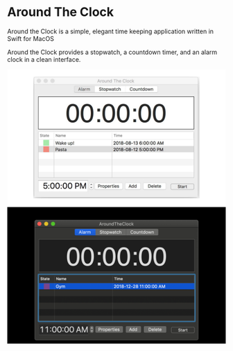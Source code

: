 # Around The Clock
Around the Clock is a simple, elegant time keeping application written in Swift for MacOS

Around the Clock provides a stopwatch, a countdown timer, and an alarm clock in a clean interface.

![alt text](https://github.com/RyanAngelo/around-the-clock/blob/master/Screenshots/AlarmClockScreenshot.jpg)
![alt text](https://github.com/RyanAngelo/around-the-clock/blob/master/Screenshots/AlarmClockScreenshot_DarkMode.jpg)

